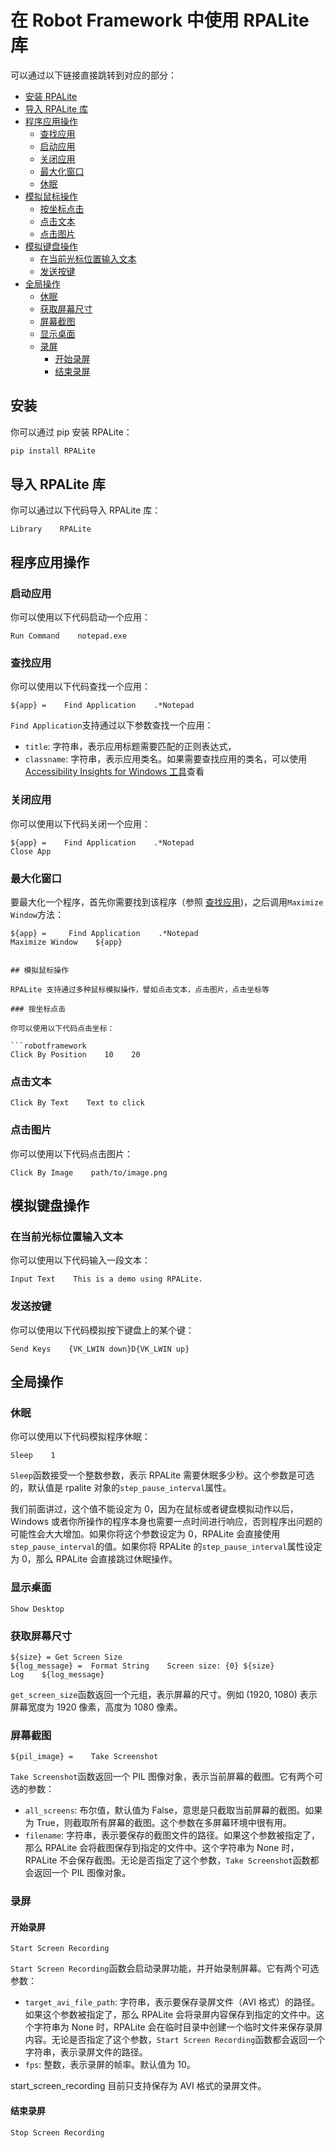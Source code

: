 # 在 Robot Framework 中使用 RPALite 库

可以通过以下链接直接跳转到对应的部分：

- [安装 RPALite](#安装)
- [导入 RPALite 库](#导入-RPALite-库)
- [程序应用操作](#程序应用操作)
  - [查找应用](#查找应用)
  - [启动应用](#启动应用)
  - [关闭应用](#关闭应用)
  - [最大化窗口](#最大化窗口)
  - [休眠](#休眠)
- [模拟鼠标操作](#模拟鼠标操作)
  - [按坐标点击](#按坐标点击)
  - [点击文本](#点击文本)
  - [点击图片](#点击图片)
- [模拟键盘操作](#模拟键盘操作)
  - [在当前光标位置输入文本](#在当前光标位置输入文本)
  - [发送按键](#发送按键)
- [全局操作](#全局操作)
  - [休眠](#休眠)
  - [获取屏幕尺寸](#获取屏幕尺寸)
  - [屏幕截图](#屏幕截图)
  - [显示桌面](#显示桌面)
  - [录屏](#录屏)
    - [开始录屏](#开始录屏)
    - [结束录屏](#结束录屏)

## 安装

你可以通过 pip 安装 RPALite：

```bash
pip install RPALite
```

## 导入 RPALite 库

你可以通过以下代码导入 RPALite 库：

```robotframework
Library    RPALite
```

## 程序应用操作

### 启动应用

你可以使用以下代码启动一个应用：

```robotframework
Run Command    notepad.exe
```

### 查找应用

你可以使用以下代码查找一个应用：

```robotframework
${app} =    Find Application    .*Notepad
```

`Find Application`支持通过以下参数查找一个应用：

- `title`: 字符串，表示应用标题需要匹配的正则表达式，
- `classname`: 字符串，表示应用类名。如果需要查找应用的类名，可以使用 [Accessibility Insights for Windows 工具](https://accessibilityinsights.io/)查看

### 关闭应用

你可以使用以下代码关闭一个应用：

```robotframework
${app} =    Find Application    .*Notepad
Close App
```

### 最大化窗口

要最大化一个程序，首先你需要找到该程序（参照 [查找应用](#查找应用))，之后调用`Maximize Window`方法：

```robotframework
${app} =     Find Application    .*Notepad
Maximize Window    ${app}
```

````

## 模拟鼠标操作

RPALite 支持通过多种鼠标模拟操作，譬如点击文本，点击图片，点击坐标等

### 按坐标点击

你可以使用以下代码点击坐标：

```robotframework
Click By Position    10    20
````

### 点击文本

```robotframework
Click By Text    Text to click
```

### 点击图片

你可以使用以下代码点击图片：

```robotframework
Click By Image    path/to/image.png
```

## 模拟键盘操作

### 在当前光标位置输入文本

你可以使用以下代码输入一段文本：

```robotframework
Input Text    This is a demo using RPALite.
```

### 发送按键

你可以使用以下代码模拟按下键盘上的某个键：

```robotframework
Send Keys    {VK_LWIN down}D{VK_LWIN up}
```

## 全局操作

### 休眠

你可以使用以下代码模拟程序休眠：

```robotframework
Sleep    1
```

`Sleep`函数接受一个整数参数，表示 RPALite 需要休眠多少秒。这个参数是可选的，默认值是 rpalite 对象的`step_pause_interval`属性。

我们前面讲过，这个值不能设定为 0，因为在鼠标或者键盘模拟动作以后，Windows 或者你所操作的程序本身也需要一点时间进行响应，否则程序出问题的可能性会大大增加。如果你将这个参数设定为 0，RPALite 会直接使用`step_pause_interval`的值。如果你将 RPALite 的`step_pause_interval`属性设定为 0，那么 RPALite 会直接跳过休眠操作。

### 显示桌面

```robotframework
Show Desktop
```

### 获取屏幕尺寸

```robotframework
${size} = Get Screen Size
${log_message} =  Format String    Screen size: {0} ${size}
Log    ${log_message}
```

`get_screen_size`函数返回一个元组，表示屏幕的尺寸。例如 (1920, 1080) 表示屏幕宽度为 1920 像素，高度为 1080 像素。

### 屏幕截图

```robotframework
${pil_image} =    Take Screenshot
```

`Take Screenshot`函数返回一个 PIL 图像对象，表示当前屏幕的截图。它有两个可选的参数：

- `all_screens`: 布尔值，默认值为 False，意思是只截取当前屏幕的截图。如果为 True，则截取所有屏幕的截图。这个参数在多屏幕环境中很有用。
- `filename`: 字符串，表示要保存的截图文件的路径。如果这个参数被指定了，那么 RPALite 会将截图保存到指定的文件中。这个字符串为 None 时，RPALite 不会保存截图。无论是否指定了这个参数，`Take Screenshot`函数都会返回一个 PIL 图像对象。

### 录屏

#### 开始录屏

```robotframework
Start Screen Recording
```

`Start Screen Recording`函数会启动录屏功能，并开始录制屏幕。它有两个可选参数：

- `target_avi_file_path`: 字符串，表示要保存录屏文件（AVI 格式）的路径。如果这个参数被指定了，那么 RPALite 会将录屏内容保存到指定的文件中。这个字符串为 None 时，RPALite 会在临时目录中创建一个临时文件来保存录屏内容。无论是否指定了这个参数，`Start Screen Recording`函数都会返回一个字符串，表示录屏文件的路径。
- `fps`: 整数，表示录屏的帧率。默认值为 10。

start_screen_recording 目前只支持保存为 AVI 格式的录屏文件。

#### 结束录屏

```robotframework
Stop Screen Recording
```
